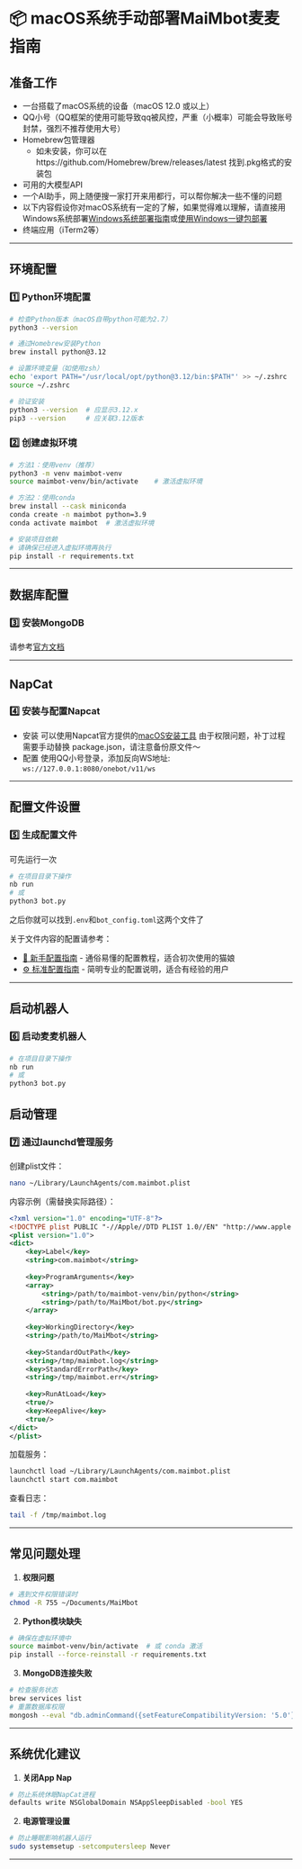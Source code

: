 # 📦 macOS系统手动部署MaiMbot麦麦指南

## 准备工作

- 一台搭载了macOS系统的设备（macOS 12.0 或以上）
- QQ小号（QQ框架的使用可能导致qq被风控，严重（小概率）可能会导致账号封禁，强烈不推荐使用大号）
- Homebrew包管理器
    - 如未安装，你可以在https://github.com/Homebrew/brew/releases/latest 找到.pkg格式的安装包
- 可用的大模型API
- 一个AI助手，网上随便搜一家打开来用都行，可以帮你解决一些不懂的问题
- 以下内容假设你对macOS系统有一定的了解，如果觉得难以理解，请直接用Windows系统部署[Windows系统部署指南](./manual_deploy_windows.md)或[使用Windows一键包部署](https://github.com/MaiM-with-u/MaiBot/releases/tag/EasyInstall-windows)
- 终端应用（iTerm2等）

---

## 环境配置

### 1️⃣ **Python环境配置**

```bash
# 检查Python版本（macOS自带python可能为2.7）
python3 --version

# 通过Homebrew安装Python
brew install python@3.12

# 设置环境变量（如使用zsh）
echo 'export PATH="/usr/local/opt/python@3.12/bin:$PATH"' >> ~/.zshrc
source ~/.zshrc

# 验证安装
python3 --version  # 应显示3.12.x
pip3 --version     # 应关联3.12版本
```

### 2️⃣ **创建虚拟环境**

```bash
# 方法1：使用venv（推荐）
python3 -m venv maimbot-venv
source maimbot-venv/bin/activate    # 激活虚拟环境

# 方法2：使用conda
brew install --cask miniconda
conda create -n maimbot python=3.9
conda activate maimbot  # 激活虚拟环境

# 安装项目依赖
# 请确保已经进入虚拟环境再执行
pip install -r requirements.txt
```

---

## 数据库配置

### 3️⃣ **安装MongoDB**

请参考[官方文档](https://www.mongodb.com/zh-cn/docs/manual/tutorial/install-mongodb-on-os-x/#install-mongodb-community-edition)

---

## NapCat

### 4️⃣ **安装与配置Napcat**
- 安装
可以使用Napcat官方提供的[macOS安装工具](https://github.com/NapNeko/NapCat-Mac-Installer/releases/)
由于权限问题，补丁过程需要手动替换 package.json，请注意备份原文件～
- 配置
使用QQ小号登录，添加反向WS地址: `ws://127.0.0.1:8080/onebot/v11/ws`

---

## 配置文件设置

### 5️⃣ **生成配置文件**
可先运行一次
```bash
# 在项目目录下操作
nb run
# 或
python3 bot.py
```

之后你就可以找到`.env`和`bot_config.toml`这两个文件了

关于文件内容的配置请参考：
- [🎀 新手配置指南](./installation_cute.md) - 通俗易懂的配置教程，适合初次使用的猫娘
- [⚙️ 标准配置指南](./installation_standard.md) - 简明专业的配置说明，适合有经验的用户


---

## 启动机器人

### 6️⃣ **启动麦麦机器人**

```bash
# 在项目目录下操作
nb run
# 或
python3 bot.py
```

## 启动管理

### 7️⃣ **通过launchd管理服务**

创建plist文件：

```bash
nano ~/Library/LaunchAgents/com.maimbot.plist
```

内容示例（需替换实际路径）：

```xml
<?xml version="1.0" encoding="UTF-8"?>
<!DOCTYPE plist PUBLIC "-//Apple//DTD PLIST 1.0//EN" "http://www.apple.com/DTDs/PropertyList-1.0.dtd">
<plist version="1.0">
<dict>
    <key>Label</key>
    <string>com.maimbot</string>
    
    <key>ProgramArguments</key>
    <array>
        <string>/path/to/maimbot-venv/bin/python</string>
        <string>/path/to/MaiMbot/bot.py</string>
    </array>
    
    <key>WorkingDirectory</key>
    <string>/path/to/MaiMbot</string>
    
    <key>StandardOutPath</key>
    <string>/tmp/maimbot.log</string>
    <key>StandardErrorPath</key>
    <string>/tmp/maimbot.err</string>
    
    <key>RunAtLoad</key>
    <true/>
    <key>KeepAlive</key>
    <true/>
</dict>
</plist>
```

加载服务：

```bash
launchctl load ~/Library/LaunchAgents/com.maimbot.plist
launchctl start com.maimbot
```

查看日志：

```bash
tail -f /tmp/maimbot.log
```

---

## 常见问题处理

1. **权限问题**
```bash
# 遇到文件权限错误时
chmod -R 755 ~/Documents/MaiMbot
```

2. **Python模块缺失**
```bash
# 确保在虚拟环境中
source maimbot-venv/bin/activate  # 或 conda 激活
pip install --force-reinstall -r requirements.txt
```

3. **MongoDB连接失败**
```bash
# 检查服务状态
brew services list
# 重置数据库权限
mongosh --eval "db.adminCommand({setFeatureCompatibilityVersion: '5.0'})"
```

---

## 系统优化建议

1. **关闭App Nap**
```bash
# 防止系统休眠NapCat进程
defaults write NSGlobalDomain NSAppSleepDisabled -bool YES
```

2. **电源管理设置**
```bash
# 防止睡眠影响机器人运行
sudo systemsetup -setcomputersleep Never
```

---
